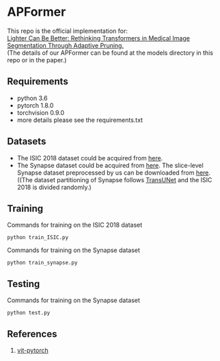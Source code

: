 # APFormer

This repo is the official implementation for:\
[Lighter Can Be Better: Rethinking Transformers in Medical Image Segmentation Through Adaptive Pruning.](https://arxiv.org/pdf/2206.14413.pdf)\
(The details of our APFormer can be found at the models directory in this repo or in the paper.)

## Requirements

* python 3.6
* pytorch 1.8.0
* torchvision 0.9.0
* more details please see the requirements.txt

## Datasets

* The ISIC 2018 dataset could be acquired from [here](https://challenge.isic-archive.com/data/). 
* The Synapse dataset could be acquired from [here](https://www.synapse.org/#!Synapse:syn3193805/wiki/217789).  The slice-level Synapse dataset preprocessed by us can be downloaded from [here](https://drive.google.com/file/d/1RxmQP_4grIdFrjwHGevPxmS5aAfVq6VP/view?usp=share_link).\
((The dataset partitioning of Synapse follows [TransUNet](https://github.com/Beckschen/TransUNet) and the ISIC 2018 is divided randomly.)

## Training

Commands for training on the ISIC 2018 dataset
```
python train_ISIC.py
```
Commands for training on the Synapse dataset
```
python train_synapse.py
```
## Testing

Commands for training on the Synapse dataset
``` 
python test.py
```
## References

1. [vit-pytorch](https://github.com/lucidrains/vit-pytorch)
